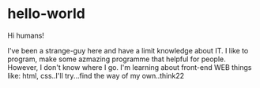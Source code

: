 # hello-world

Hi humans!

I've been a strange-guy here and have a limit knowledge about IT. I like to program, make some azmazing programme that helpful for people. However, I don't know where I go. I'm learning about front-end WEB things like: html, css..I'll try...find the way of my own..think22
